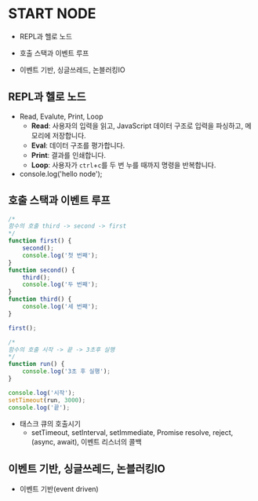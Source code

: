 # START NODE

- REPL과 헬로 노드

- 호출 스택과 이벤트 루프

- 이벤트 기반, 싱글쓰레드, 논블러킹IO  
  





## REPL과 헬로 노드

- Read, Evalute, Print, Loop
  - **Read**: 사용자의 입력을 읽고, JavaScript 데이터 구조로 입력을 파싱하고, 메모리에 저장합니다.
  - **Eval**: 데이터 구조를 평가합니다.
  - **Print**: 결과를 인쇄합니다.
  - **Loop**: 사용자가 `ctrl`+`c`를 두 번 누를 때까지 명령을 반복합니다.
- console.log('hello node');  


## 호출 스택과 이벤트 루프

```javascript
/*
함수의 호출 third -> second -> first
*/
function first() {
    second();
    console.log('첫 번째');
}
function second() {
    third();
    console.log('두 번째');
}
function third() {
    console.log('세 번째');
}

first();
```

```javascript
/*
함수의 호출 시작 -> 끝 -> 3초후 실행 
*/
function run() {
    console.log('3초 후 실행');
}

console.log('시작');
setTimeout(run, 3000);
console.log('끝');
```

- 태스크 큐의 호출시기
  - setTimeout, setInterval, setImmediate, Promise resolve, reject, (async, await), 이벤트 리스너의 콜백  



## 이벤트 기반, 싱글쓰레드, 논블러킹IO

- 이벤트 기반(event driven)

